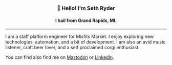 <h3 align="center">👋 Hello! I'm Seth Ryder</h3>
<h4 align="center">I hail from Grand Rapids, MI.</h4>

---

I am a staff platform engineer for Misfits Market. I enjoy exploring new technologies, automation, and a bit of development. I am also an avid music listener, craft beer lover, and a self proclaimed corgi enthusiast.

You can find also find me on [Mastodon](https://hachyderm.io/@sethryder) or [LinkedIn](https://www.linkedin.com/in/sethryder/).
